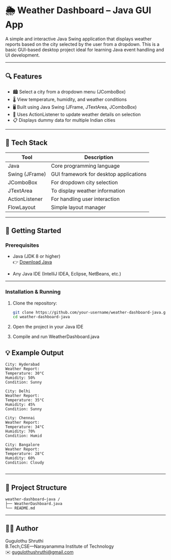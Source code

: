 # 🌦️ Weather Dashboard – Java GUI App

A simple and interactive Java Swing application that displays weather reports based on the city selected by the user from a dropdown. This is a basic GUI-based desktop project ideal for learning Java event handling and UI development.

---

## 🔍 Features

- 🏙️ Select a city from a dropdown menu (JComboBox)  
- 🌡️ View temperature, humidity, and weather conditions  
- 🖥️ Built using Java Swing (JFrame, JTextArea, JComboBox)  
- 🧠 Uses ActionListener to update weather details on selection  
- 📋 Displays dummy data for multiple Indian cities

---

## 🧰 Tech Stack

| Tool           | Description                                 |
|----------------|---------------------------------------------|
| Java           | Core programming language                   |
| Swing (JFrame) | GUI framework for desktop applications      |
| JComboBox      | For dropdown city selection                 |
| JTextArea      | To display weather information              |
| ActionListener | For handling user interaction               |
| FlowLayout     | Simple layout manager                       |

---

## 🚀 Getting Started

### Prerequisites

- Java (JDK 8 or higher)  
  👉 [Download Java](https://www.oracle.com/java/technologies/javase-downloads.html)

- Any Java IDE (IntelliJ IDEA, Eclipse, NetBeans, etc.)

---

### Installation & Running

1. Clone the repository:

   ```bash
   git clone https://github.com/your-username/weather-dashboard-java.git
   cd weather-dashboard-java
2. Open the project in your Java IDE

3. Compile and run WeatherDashboard.java
   

## 💡 Example Output

```
City: Hyderabad
Weather Report:
Temperature: 30°C
Humidity: 50%
Condition: Sunny

City: Delhi
Weather Report:
Temperature: 35°C
Humidity: 45%
Condition: Sunny

City: Chennai
Weather Report:
Temperature: 34°C
Humidity: 70%
Condition: Humid

City: Bangalore
Weather Report:
Temperature: 28°C
Humidity: 60%
Condition: Cloudy


```

---

## 📂 Project Structure

```
weather-dashboard–java /
├── WeatherDashboard.java
└── README.md
```

---

## 🙋‍♀️ Author

Gugulothu Shruthi  
B.Tech,CSE—Narayanamma Institute of Technology  
✉️ [gugulothushruthi@gmail.com](mailto:gugulothushruthi@gmail.com)

